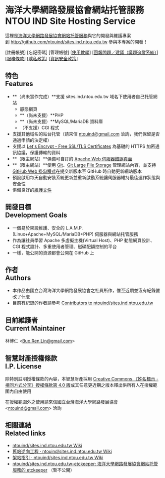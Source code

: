 # 海洋大學網路發展協會網站托管服務<br>NTOU IND Site Hosting Service
這裡是[海洋大學網路發展協會網站托管服務](https://sites.ind.ntou.edu.tw)與它的開發與維護專案  
到 <http://github.com/ntouind/sites.ind.ntou.edu.tw> 參與本專案的開發！

[註冊帳號] [忘記密碼] [管理帳號] [[使用教學](tutorial.markdown)] [[回報問題／建議（議題追蹤系統）](https://github.com/ntouind/sites.ind.ntou.edu.tw/issues)] [[服務條款](terms.markdown)] [[隱私政策](privacy-policy.markdown)] [[資訊安全政策](security-policy.markdown)]

## 特色<br>Features
* **（尚未實作完成）**支援 sites.ind.ntou.edu.tw 域名下使用者自己托管網站
	* 靜態網頁
	* **（尚未支援）**PHP
	* **（尚未支援）**MySQL/MariaDB 資料庫
	* （不支援）CGI 程式
* 支援其他域名的站台托管（請來信 <ntouind@gmail.com> 洽詢，我們保留是否通過申請的決定權）
* 支援以 [Let's Encrypt - Free SSL/TLS Certificates](https://letsencrypt.org/) 為基礎的 HTTPS 加密通訊協議，保護傳輸的資料
* **（限主網站）**俱備可自訂的 [Apache Web 伺服器錯誤頁面](https://sites.ind.ntou.edu.tw/http-404-not-found)
* **（限主網站）**使用 [Git](https://git-scm.com/)、[Git Large File Storage](https://git-lfs.github.com/) 管理網站內容，並支持 [GitHub Web 掛勾程式](https://developer.github.com/webhooks/)在提交新版本至 GitHub 時自動更新網站版本
* 預設啟用每天自動安裝系統更新並重新啟動系統讓伺服器維持最佳運作狀態與安全性
* 俱備良好的[維護文件](http://github.com/ntouind/sites.ind.ntou.edu.tw/wiki)

## 開發目標<br>Development Goals
* 一個易於架設維護、安全的 L.A.M.P.(Linux+Apache+MySQL/MariaDB+PHP) 伺服器與網站托管服務
* 作為讓社員學習 Apache 多虛擬主機(Virtual Host)、PHP 動態網頁設計、CGI 程式設計、多重使用者管理、磁碟配額控制的平台
* 一樣，能公開的資源都會公開在 GitHub 上

## 作者<br>Authors
* 本作品由國立台灣海洋大學網路發展協會之社員所作，惟至近期並沒有紀錄誰改了什麼
* 目前有紀錄的作者請參考 [Contributors to ntouind/sites.ind.ntou.edu.tw](https://github.com/ntouind/sites.ind.ntou.edu.tw/graphs/contributors)

## 目前維護者<br>Current Maintainer
林博仁 &lt;<Buo.Ren.Lin@gmail.com>&gt;

## 智慧財產授權條款<br>I.P. License
除特別註明授權條款的內容，本智慧財產採用 [Creative Commons 《姓名標示 - 相同方式分享》授權條款第 4.0 版](https://creativecommons.org/licenses/by-sa/4.0/)或其任意更近期之版本釋出供所有人在授權範圍內自由使用

在授權範圍外之使用請來信國立台灣海洋大學網路發展協會 &lt;<ntouind@gmail.com>&gt; 洽詢

## 相關連結<br />Related links
* [ntouind/sites.ind.ntou.edu.tw Wiki](https://github.com/ntouind/sites.ind.ntou.edu.tw/wiki)
* [舊站逆向工程 · ntouind/sites.ind.ntou.edu.tw Wiki](https://github.com/ntouind/sites.ind.ntou.edu.tw/wiki/%E8%88%8A%E7%AB%99%E9%80%86%E5%90%91%E5%B7%A5%E7%A8%8B)
* [架站指引 · ntouind/sites.ind.ntou.edu.tw Wiki](https://github.com/ntouind/sites.ind.ntou.edu.tw/wiki/%E6%9E%B6%E7%AB%99%E6%8C%87%E5%BC%95)
* [ntouind/sites.ind.ntou.edu.tw-etckeeper: 海洋大學網路發展協會網站托管服務的 etckeeper](https://github.com/ntouind/sites.ind.ntou.edu.tw-etckeeper) （暫不公開）
